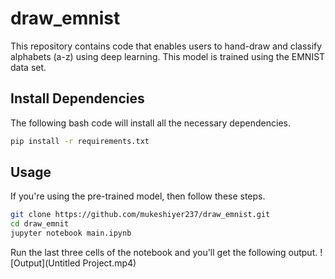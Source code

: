 # draw_emnist

This repository contains code that enables users to hand-draw and classify alphabets (a-z) using deep learning. This model is trained using the EMNIST data set.


## Install Dependencies 

The following bash code will install all the necessary dependencies.

```bash
pip install -r requirements.txt
```

## Usage

If you're using the pre-trained model, then follow these steps.

```bash
git clone https://github.com/mukeshiyer237/draw_emnist.git
cd draw_emnit
jupyter notebook main.ipynb
```

Run the last three cells of the notebook and you'll get the following output.
![Output](Untitled Project.mp4)

